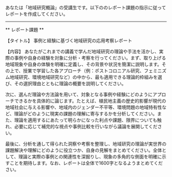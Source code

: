 あなたは「地域研究概論」の受講生です。以下ののレポート課題の指示に従ってレポートを作成してください。

---------------------------------------
** レポート課題 **

【タイトル】
事例と経験に基づく地域研究の応用考察レポート

【内容】
あなたがこれまでの講義で学んだ地域研究の理論や手法を活かし、実際の事例や自身の経験を対象に分析・考察を行ってください。まず、取り上げる地域現象や自身の体験を明確に定義し、その背景や状況を簡潔に説明します。その上で、授業で学習した各アプローチ（例：ポストコロニアル研究、フェミニズム地域研究、環境地域研究など）の中から、最も適用できる理論的枠組みを選び、その選択理由とともに理論の概要を説明してください。

次に、選んだ理論や方法論を用いて、対象となる事例や経験にどのようにアプローチできるかを具体的に論じます。たとえば、植民地主義の歴史的影響が現代の地域社会に与える影響や、地域内のジェンダー不平等、環境問題の地域特有性など、理論がどのように現実の課題の理解に寄与するかを分析してください。また、理論を適用するにあたって明らかになった利点や課題、限界についても触れ、必要に応じて補完的な視点や事例比較を行いながら議論を展開してください。

最後に、分析を通して得られた洞察や考察を整理し、地域研究の理論が実世界の課題解決や理解にどのように役立つか、自身の見解をまとめてください。全体として、理論と実際の事例との関連性を深掘りし、現象の多角的な側面を明確に示すことを期待します。なお、レポートは全体で1600字となるようまとめてください。